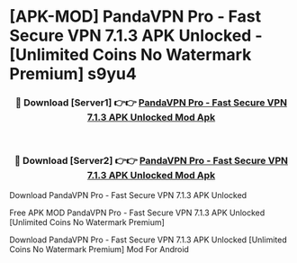 # [APK-MOD] PandaVPN Pro - Fast Secure VPN 7.1.3 APK Unlocked - [Unlimited Coins No Watermark Premium] s9yu4



<div align="center">
<h3>🔴 Download [Server1] 👉👉 <a href="https://momento.my/?title=PandaVPN_Pro_-_Fast_Secure_VPN_7.1.3_APK_Unlocked">PandaVPN Pro - Fast Secure VPN 7.1.3 APK Unlocked Mod Apk</a></h3><br>

<h3>🔴 Download [Server2] 👉👉 <a href="https://momento.my/?title=PandaVPN_Pro_-_Fast_Secure_VPN_7.1.3_APK_Unlocked">PandaVPN Pro - Fast Secure VPN 7.1.3 APK Unlocked Mod Apk</a></h3>
</div>



Download PandaVPN Pro - Fast Secure VPN 7.1.3 APK Unlocked 

Free APK MOD PandaVPN Pro - Fast Secure VPN 7.1.3 APK Unlocked [Unlimited Coins No Watermark Premium]

Download PandaVPN Pro - Fast Secure VPN 7.1.3 APK Unlocked [Unlimited Coins No Watermark Premium] Mod For Android
